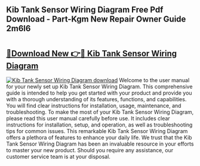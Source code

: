 ## Kib Tank Sensor Wiring Diagram Free Pdf Download - Part-Kgm New Repair Owner Guide 2m6l6

# <h2><a href="http://dfua348.blite.top/?on=Kib+Tank+Sensor+Wiring+Diagram">🔗Download New 👉🔴 Kib Tank Sensor Wiring Diagram</a></h2>

[![Kib Tank Sensor Wiring Diagram download](https://i.imgur.com/lujVjoI.png)](http://dfua348.blite.top/?on=Kib+Tank+Sensor+Wiring+Diagram)
Welcome to the user manual for your newly set up Kib Tank Sensor Wiring Diagram. This comprehensive guide is intended to help you get started with your product and provide you with a thorough understanding of its features, functions, and capabilities. You will find clear instructions for installation, usage, maintenance, and troubleshooting. To make the most of your Kib Tank Sensor Wiring Diagram, please read this user manual carefully before use. It includes clear instructions for installation, setup, and operation, as well as troubleshooting tips for common issues. This remarkable Kib Tank Sensor Wiring Diagram offers a plethora of features to enhance your daily life. We trust that the Kib Tank Sensor Wiring Diagram has been an invaluable resource in your efforts to master your new product. Should you require any assistance, our customer service team is at your disposal.
